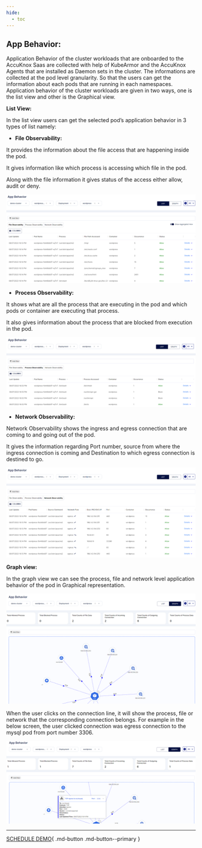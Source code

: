 ```yaml
---
hide:
  - toc
---
```

## **App Behavior:**


Application Behavior of the cluster workloads that are onboarded to the AccuKnox Saas are collected with help of KubeArmor and the AccuKnox Agents that are installed as Daemon sets in the cluster. The informations are collected at the pod level granularity. So that the users can get the information about each pods that are running in each namespaces. Application behavior of the cluster workloads are given in two ways, one is the list view and other is the Graphical view. 

 

**List View:** 

In the list view users can get the selected pod’s application behavior in 3 types of list namely: 

+ **File Observability:** 

It provides the information about the file access that are happening inside the pod. 

It gives information like which process is accessing which file in the pod. 

Along with the file information it gives status of the access either allow, audit or deny.

![](images/app-behavior.png)


+ **Process Observability:** 

It shows what are all the process that are executing in the pod and which pods or container are executing that process.

It also gives information about the process that are blocked from execution in the pod. 


 ![](images/process-observability.png)


+ **Network Observability:** 

Network Observability shows the ingress and egress connection that are coming to and going out of the pod. 

It gives the information regarding Port number, source from where the ingress connection is coming and Destination to which egress connection is destined to go.

![](images/network-observability.png)


**Graph view:** 

In the graph view we can see the process, file and network level application behavior of the pod in Graphical representation. 

![](images/graph-view.png)


When the user clicks on the connection line, it will show the process, file or network that the corresponding connection belongs. For example in the below screen, the user clicked connection was egress connection to the mysql pod from port number 3306. 

![](images/graph-view-info.png)

- - - 
[SCHEDULE DEMO](https://www.accuknox.com/contact-us){ .md-button .md-button--primary }
